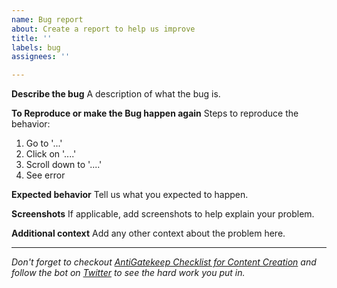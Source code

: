 ```yaml
---
name: Bug report
about: Create a report to help us improve
title: ''
labels: bug
assignees: ''

---
```


**Describe the bug**
A description of what the bug is.

**To Reproduce or make the Bug happen again**
Steps to reproduce the behavior:
1. Go to '...'
2. Click on '....'
3. Scroll down to '....'
4. See error

**Expected behavior**
Tell us what you expected to happen.

**Screenshots**
If applicable, add screenshots to help explain your problem.

**Additional context**
Add any other context about the problem here.


---
*Don't forget to checkout [AntiGatekeep Checklist for Content Creation](https://vickilanger.github.io/OpenGates/) and follow the bot on [Twitter](TBD) to see the hard work you put in.*
